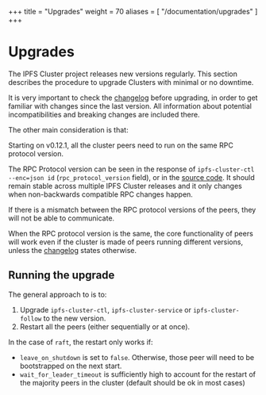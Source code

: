 +++
title = "Upgrades"
weight = 70
aliases = [
    "/documentation/upgrades"
]
+++

# Upgrades

The IPFS Cluster project releases new versions regularly. This section describes the procedure to upgrade Clusters with minimal or no downtime.

It is very important to check the [changelog](https://github.com/ipfs/ipfs-cluster/blob/master/CHANGELOG.md) before upgrading, in order to get familiar with changes since the last version. All information about potential incompatibilities and breaking changes are included there.

The other main consideration is that:

<div class="tipbox warning"> Starting on v0.12.1, all the cluster peers need to run on the same RPC protocol version.</div>

The RPC Protocol version can be seen in the response of `ipfs-cluster-ctl --enc=json id` (`rpc_protocol_version` field), or in the [source code](https://github.com/ipfs/ipfs-cluster/blob/master/version/version.go). It should remain stable across multiple IPFS Cluster releases and it only changes when non-backwards compatible RPC changes happen.

If there is a mismatch between the RPC protocol versions of the peers, they will not be able to communicate.

When the RPC protocol version is the same, the core functionality of peers will work even if the cluster is made of peers running different versions, unless the [changelog](https://github.com/ipfs/ipfs-cluster/blob/master/CHANGELOG.md) states otherwise.

## Running the upgrade

The general approach to is to:

1. Upgrade `ipfs-cluster-ctl`, `ipfs-cluster-service` or `ipfs-cluster-follow` to the new version.
2. Restart all the peers (either sequentially or at once).

In the case of `raft`, the restart only works if:

* `leave_on_shutdown` is set to `false`. Otherwise, those peer will need to be bootstrapped on the next start.
* `wait_for_leader_timeout` is sufficiently high to account for the restart of the majority peers in the cluster (default should be ok in most cases)
